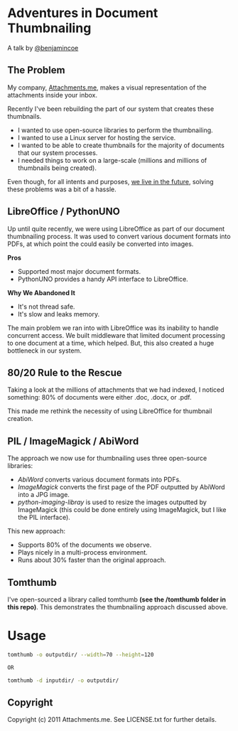 Adventures in Document Thumbnailing
===================================

A talk by [@benjamincoe](http://twitter.com/#/benjamincoe)

The Problem
-----------

My company, [Attachments.me](http://attachments.me), makes a visual representation of the attachments inside your inbox.

Recently I've been rebuilding the part of our system that creates these thumbnails.

* I wanted to use open-source libraries to perform the thumbnailing.
* I wanted to use a Linux server for hosting the service.
* I wanted to be able to create thumbnails for the majority of documents that our system processes.
* I needed things to work on a large-scale (millions and millions of thumbnails being created).

Even though, for all intents and purposes, [we live in the future](http://www.baconnaise.com/), solving these problems was a bit of a hassle.

LibreOffice / PythonUNO
------------------------------------

Up until quite recently, we were using LibreOffice as part of our document thumbnailing process. It was used to convert various document formats into PDFs, at which point the could easily be converted into images.

**Pros**

* Supported most major document formats.
* PythonUNO provides a handy API interface to LibreOffice.

**Why We Abandoned It**

* It's not thread safe.
* It's slow and leaks memory.

The main problem we ran into with LibreOffice was its inability to handle concurrent access. We built middleware that limited document processing to one document at a time, which helped. But, this also created a huge bottleneck in our system.

80/20 Rule to the Rescue
------------------------

Taking a look at the millions of attachments that we had indexed, I noticed something: 80% of documents were either .doc, .docx, or .pdf.

This made me rethink the necessity of using LibreOffice for thumbnail creation.

PIL / ImageMagick / AbiWord
--------------------------

The approach we now use for thumbnailing uses three open-source libraries:

* _AbiWord_ converts various document formats into PDFs.
* _ImageMagick_ converts the first page of the PDF outputted by AbiWord into a JPG image.
* _python-imaging-libray_ is used to resize the images outputted by ImageMagick (this could be done entirely using ImageMagick, but I like the PIL interface).

This new approach:

* Supports 80% of the documents we observe.
* Plays nicely in a multi-process environment.
* Runs about 30% faster than the original approach.

Tomthumb
--------

I've open-sourced a library called tomthumb __(see the /tomthumb folder in this repo)__. This demonstrates the thumbnailing approach discussed above.

Usage
=====

```bash
tomthumb -o outputdir/ --width=70 --height=120

OR

tomthumb -d inputdir/ -o outputdir/
```

Copyright
---------

Copyright (c) 2011 Attachments.me. See LICENSE.txt for further details.